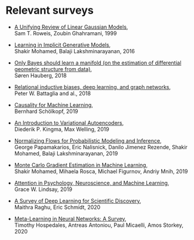# Relevant surveys

* [A Unifying Review of Linear Gaussian Models](https://www.semanticscholar.org/paper/A-Unifying-Review-of-Linear-Gaussian-Models-Roweis-Ghahramani/30755a7614148f1acf5edca72385832410c7c33a),  
Sam T. Roweis, Zoubin Ghahramani, 1999

* [Learning in Implicit Generative Models](https://arxiv.org/abs/1610.03483),  
Shakir Mohamed, Balaji Lakshminarayanan, 2016

* [Only Bayes should learn a manifold (on the estimation of differential geometric structure from data)](https://arxiv.org/abs/1806.04994),  
Søren Hauberg, 2018

* [Relational inductive biases, deep learning, and graph networks](https://arxiv.org/abs/1806.01261),  
Peter W. Battaglia and al., 2018

* [Causality for Machine Learning](https://arxiv.org/abs/1911.10500),  
Bernhard Schölkopf, 2019

* [An Introduction to Variational Autoencoders](https://arxiv.org/abs/1906.02691),  
Diederik P. Kingma, Max Welling, 2019

* [Normalizing Flows for Probabilistic Modeling and Inference](https://arxiv.org/abs/1912.02762),  
George Papamakarios, Eric Nalisnick, Danilo Jimenez Rezende, Shakir Mohamed, Balaji Lakshminarayanan, 2019

* [Monte Carlo Gradient Estimation in Machine Learning](https://arxiv.org/abs/1906.10652),  
Shakir Mohamed, Mihaela Rosca, Michael Figurnov, Andriy Mnih, 2019

* [Attention in Psychology, Neuroscience, and Machine Learning](https://www.frontiersin.org/articles/10.3389/fncom.2020.00029/full),  
Grace W. Lindsay, 2019

* [A Survey of Deep Learning for Scientific Discovery](https://arxiv.org/abs/2003.11755),  
Maithra Raghu, Eric Schmidt, 2020

* [Meta-Learning in Neural Networks: A Survey](https://arxiv.org/abs/2004.05439),  
Timothy Hospedales, Antreas Antoniou, Paul Micaelli, Amos Storkey, 2020

